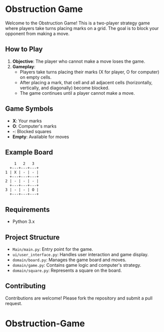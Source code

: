 # Obstruction Game

Welcome to the Obstruction Game! This is a two-player strategy game where players take turns placing marks on a grid. The goal is to block your opponent from making a move.

## How to Play

1. **Objective**: The player who cannot make a move loses the game.
2. **Gameplay**:
   - Players take turns placing their marks (X for player, O for computer) on empty cells.
   - After placing a mark, that cell and all adjacent cells (horizontally, vertically, and diagonally) become blocked.
   - The game continues until a player cannot make a move.

## Game Symbols

- **X**: Your marks
- **O**: Computer's marks
- **-**: Blocked squares
- **Empty**: Available for moves

## Example Board

```
    1   2   3
  +---+---+---+
1 | X | - | - |
  +---+---+---+
2 | - | - | - |
  +---+---+---+
3 | - | - | O |
  +---+---+---+
```

## Requirements

- Python 3.x

## Project Structure

- `Main/main.py`: Entry point for the game.
- `ui/user_interface.py`: Handles user interaction and game display.
- `domain/board.py`: Manages the game board and moves.
- `domain/game.py`: Contains game logic and computer's strategy.
- `domain/square.py`: Represents a square on the board.

## Contributing

Contributions are welcome! Please fork the repository and submit a pull request.

# Obstruction-Game
